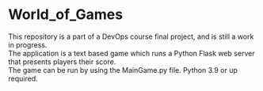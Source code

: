 # World_of_Games
This repository is a part of a DevOps course final project, and is still a work in progress.                                                                                       
The application is a text based game which runs a Python Flask web server that presents players their score.                                                                       
The game can be run by using the MainGame.py file. Python 3.9 or up required.
